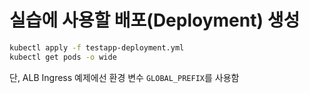 # 실습에 사용할 배포(Deployment) 생성

```sh
kubectl apply -f testapp-deployment.yml
kubectl get pods -o wide
```

단, ALB Ingress 예제에선 환경 변수 `GLOBAL_PREFIX`를 사용함
